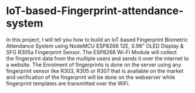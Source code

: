 # IoT-based-Fingerprint-attendance-system
In this project, I will tell you how to build an IoT based Fingerprint Biometric Attendance System using NodeMCU ESP8266 12E, 0.96” OLED Display &amp; SFG R305a Fingerprint Sensor. The ESP8266 Wi-Fi Module will collect the fingerprint data from the multiple users and sends it over the internet to a website. The Enrolment of fingerprints is done on the server using any fingerprint sensor like R303, R305 or R307 that is available on the market and verification of the fingerprint will be done on the webserver while fingerprint templates are transmitted over the WiFi.
